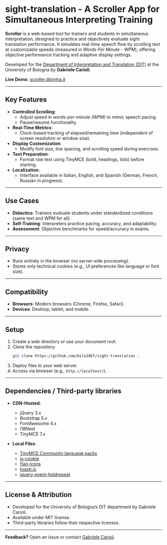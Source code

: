 # sight-translation - A Scroller App for Simultaneous Interpreting Training  

**Scroller** is a web-based tool for trainers and students in simultaneous interpretation, designed to practice and objectively evaluate sight translation performance. It simulates real-time speech flow by scrolling text at customizable speeds (measured in *Words Per Minute - WPM*), offering objective performance tracking and adaptive display settings.  

Developed for the [Department of Interpretation and Translation (DIT)](https://dit.unibo.it/) at the University of Bologna by **Gabriele Carioli**.  

**Live Demo**: [scroller.dipintra.it](https://scroller.dipintra.it/)  

---

## Key Features  

- **Controlled Scrolling**:  
  - Adjust speed in *words-per-minute (WPM)* to mimic speech pacing.  
  - Pause/resume functionality.  
- **Real-Time Metrics**:  
  - Clock-based tracking of elapsed/remaining time (independent of screen resolution or window size).  
- **Display Customization**:  
  - Modify font size, line spacing, and scrolling speed during exercises.  
- **Text Preparation**:  
  - Format raw text using TinyMCE (bold, headings, lists) before starting.  
- **Localization**:  
  - Interface available in Italian, English, and Spanish (German, French, Russian in progress).  

---

## Use Cases  

- **Didactics**: Trainers evaluate students under standardized conditions (same text and WPM for all).  
- **Self-Training**: Interpreters practice pacing, accuracy, and adaptability.  
- **Assessment**: Objective benchmarks for speed/accuracy in exams.  

---

## Privacy  

- Runs entirely in the browser (no server-side processing).  
- Stores only technical cookies (e.g., UI preferences like language or font size).  

---

## Compatibility  

- **Browsers**: Modern browsers (Chrome, Firefox, Safari).  
- **Devices**: Desktop, tablet, and mobile.  

---

## Setup  

1. Create a web directory or use your document root.  
2. Clone the repository:  
   ```bash  
   git clone https://github.com/bilo1967/sight-translation .  
   ```  
3. Deploy files to your web server.  
4. Access via browser (e.g., `http://localhost/`).  

---

## Dependencies / Third-party libraries 

- **CDN-Hosted**:  
  - jQuery 3.x  
  - Bootstrap 5.x  
  - FontAwesome 4.x  
  - i18Next  
  - TinyMCE 7.x  

- **Local Files**:  
  - [TinyMCE Community language packs](https://www.tiny.cloud/get-tiny/language-packages/)
  - [js-cookie](https://github.com/js-cookie/js-cookie)  
  - [flag-icons](https://github.com/lipis/flag-icons)  
  - [toastr.js](https://github.com/CodeSeven/toastr)  
  - [jquery-event-holdrepeat](https://github.com/bilo1967/jquery-event-holdrepeat)  

---

## License & Attribution  

- Developed for the University of Bologna’s DIT department by Gabriele Carioli. 
- Available under MIT license.
- Third-party libraries follow their respective licenses.  

---

**Feedback?** Open an issue or contact [Gabriele Carioli](https://www.unibo.it/UniboWeb/UniboSearch/Rubrica.aspx?tab=FullTextPanel&lang=it&tipo=people&query=gabriele+carioli).  
